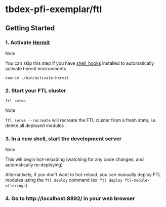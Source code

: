 # tbdex-pfi-exemplar/ftl

## Getting Started

### 1. Activate [Hermit](https://cashapp.github.io/hermit/usage/get-started/)

> [!NOTE]
>
> You can skip this step if you have [shell_hooks](https://cashapp.github.io/hermit/usage/shell/) installed to automatically activate hermit environments

```shell
source ./bin/activate-hermit
```

### 2. Start your FTL cluster 

```shell
ftl serve 
```

> [!NOTE]
>
> `ftl serve --recreate` will recreate the FTL cluster from a fresh state, i.e. delete all deployed modules

### 3. In a new shell, start the development server

> [!NOTE]
>
> This will begin hot-reloading (watching for any code changes, and automatically re-deploying)
>
> Alternatively, if you don't want to hot-reload, you can manually deploy FTL modules using the `ftl deploy` command (ex: `ftl deploy ftl-module-offerings`)

### 4. Go to http://localhost:8892/ in your web browser